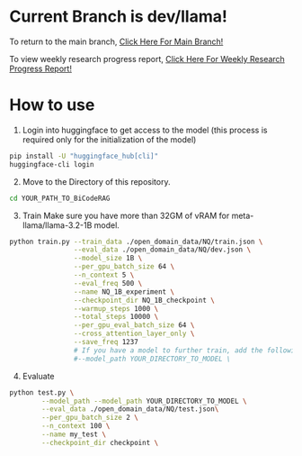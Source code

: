 # Current Branch is dev/llama!
To return to the main branch, [Click Here For Main Branch!](https://github.com/JakeFRCSE/BiCodeRAG)

To view weekly research progress report, [Click Here For Weekly Research Progress Report!](https://crystal-air-942.notion.site/1a041c6bef1680e68685f7890655201b)

# How to use
1. Login into huggingface to get access to the model (this process is required only for the initialization of the model)
```bash
pip install -U "huggingface_hub[cli]"
huggingface-cli login
```
2. Move to the Directory of this repository.
```bash
cd YOUR_PATH_TO_BiCodeRAG
```
3. Train
Make sure you have more than 32GM of vRAM for meta-llama/llama-3.2-1B model.

```bash
python train.py --train_data ./open_domain_data/NQ/train.json \
                --eval_data ./open_domain_data/NQ/dev.json \
                --model_size 1B \
                --per_gpu_batch_size 64 \
                --n_context 5 \
                --eval_freq 500 \
                --name NQ_1B_experiment \
                --checkpoint_dir NQ_1B_checkpoint \
                --warmup_steps 1000 \
                --total_steps 10000 \
                --per_gpu_eval_batch_size 64 \
                --cross_attention_layer_only \
                --save_freq 1237
                # If you have a model to further train, add the following line.
                #--model_path YOUR_DIRECTORY_TO_MODEL \
```
4. Evaluate
```bash
python test.py \
        --model_path --model_path YOUR_DIRECTORY_TO_MODEL \
        --eval_data ./open_domain_data/NQ/test.json\
        --per_gpu_batch_size 2 \
        --n_context 100 \
        --name my_test \
        --checkpoint_dir checkpoint \
```
